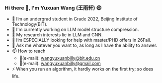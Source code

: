 ### Hi there 👋, I'm Yuxuan Wang (王雨轩) 😄
- 🔭 I’m an undergrad student in Grade 2022, Beijing Institute of Technology(BIT).
- 🌱 I'm currently working on LLM model structure compression.
- 💬 My research interests lie in LLM and GNN.
- 🤔 I’m ESPECIALLY looking for help with master/PHD offers in 26Fall.
- 💬 Ask me whatever you want to, as long as I have the ability to answer.
- 📫 How to reach
   - 📧(e-mail): wangyuxuanbilly@bit.edu.cn
   - 📧(e-mail): wangyuxuanbilly@gmail.com
- ⚡ When you run an algorithm, it hardly works on the first try; so does life.
    
<!--

Here are some ideas to get you started:

- 🔭 I’m currently working on ...
- 🌱 I’m currently learning ...
- 👯 I’m looking to collaborate on ...
- 🤔 I’m looking for help with ...
- 💬 Ask me about ...
- 📫 How to reach me: ...
- 😄 Pronouns: ...
- ⚡ Fun fact: ...
-->
